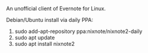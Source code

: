 An unofficial client of Evernote for Linux.

Debian/Ubuntu install via daily PPA:
1) sudo add-apt-repository ppa:nixnote/nixnote2-daily
2) sudo apt update
3) sudo apt install nixnote2
